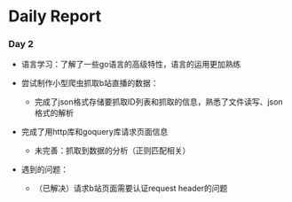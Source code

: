 # Daily Report

### Day 2

- 语言学习：了解了一些go语言的高级特性，语言的运用更加熟练
- 尝试制作小型爬虫抓取b站直播的数据：

  - 完成了json格式存储要抓取ID列表和抓取的信息，熟悉了文件读写、json格式的解析
- 完成了用http库和goquery库请求页面信息
  - 未完善：抓取到数据的分析（正则匹配相关）
- 遇到的问题：
  - （已解决）请求b站页面需要认证request header的问题

 

​    